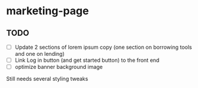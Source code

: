 # marketing-page

## TODO

- [ ] Update 2 sections of lorem ipsum copy (one section on borrowing tools and one on lending)
- [ ] Link Log in button (and get started button) to the front end
- [ ] optimize banner background image

Still needs several styling tweaks
